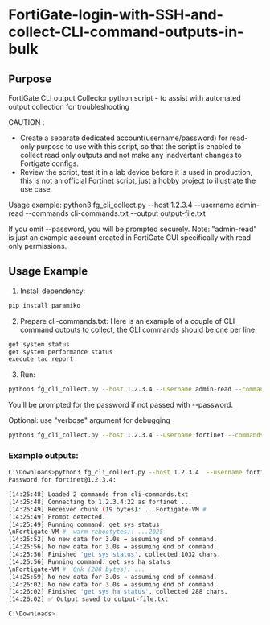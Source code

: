 # FortiGate-login-with-SSH-and-collect-CLI-command-outputs-in-bulk

## Purpose
FortiGate CLI output Collector python script - to assist with automated output collection for troubleshooting

CAUTION : 
* Create a separate dedicated account(username/password) for read-only purpose to use with this script, so that the script is enabled to collect read only outputs and not make any inadvertant changes to Fortigate configs.
* Review the script, test it in a lab device before it is used in production, this is not an official Fortinet script, just a hobby project to illustrate the use case.

Usage example:
  python3 fg_cli_collect.py --host 1.2.3.4 --username admin-read --commands cli-commands.txt --output output-file.txt

If you omit --password, you will be prompted securely.
Note: "admin-read" is just an example account created in FortiGate GUI specifically with read only permissions.

## Usage Example

1. Install dependency:
```bash
pip install paramiko
```
2. Prepare cli-commands.txt:
Here is an example of a couple of CLI command outputs to collect, the CLI commands should be one per line.
```bash
get system status
get system performance status
execute tac report
```
3. Run:
```bash
python3 fg_cli_collect.py --host 1.2.3.4 --username admin-read --commands cli-commands.txt --output output-file.txt
```
You’ll be prompted for the password if not passed with --password.

Optional:
use "verbose" argument for debugging
```bash
python3 fg_cli_collect.py --host 1.2.3.4 --username fortinet --commands cli-commands.txt --output output-file.txt --verbose
```
### Example outputs:
```bash
C:\Downloads>python3 fg_cli_collect.py --host 1.2.3.4  --username fortinet --commands cli-commands.txt --output output-file.txt --verbose
Password for fortinet@1.2.3.4:

[14:25:48] Loaded 2 commands from cli-commands.txt
[14:25:48] Connecting to 1.2.3.4:22 as fortinet ...
[14:25:49] Received chunk (19 bytes): ...Fortigate-VM #
[14:25:49] Prompt detected.
[14:25:49] Running command: get sys status
\nFortigate-VM #  warm rebootytes): ...2025
[14:25:52] No new data for 3.0s → assuming end of command.
[14:25:56] No new data for 3.0s → assuming end of command.
[14:25:56] Finished 'get sys status', collected 1032 chars.
[14:25:56] Running command: get sys ha status
\nFortigate-VM #  0nk (288 bytes): ...
[14:25:59] No new data for 3.0s → assuming end of command.
[14:26:02] No new data for 3.0s → assuming end of command.
[14:26:02] Finished 'get sys ha status', collected 288 chars.
[14:26:02] ✅ Output saved to output-file.txt

C:\Downloads>
```

